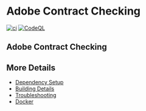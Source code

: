 # Adobe Contract Checking

[![ci](https://github.com/stlab/adobe-contract-checks/actions/workflows/ci.yml/badge.svg)](https://github.com/stlab/adobe-contract-checks/actions/workflows/ci.yml)
[![CodeQL](https://github.com/stlab/adobe-contract-checks/actions/workflows/codeql-analysis.yml/badge.svg)](https://github.com/stlab/adobe-contract-checks/actions/workflows/codeql-analysis.yml)

## Adobe Contract Checking

## More Details

- [Dependency Setup](README_dependencies.md)
- [Building Details](README_building.md)
- [Troubleshooting](README_troubleshooting.md)
- [Docker](README_docker.md)
